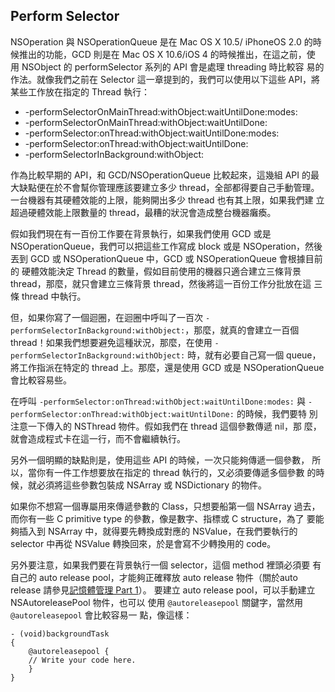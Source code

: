 Perform Selector
----------------

NSOperation 與 NSOperationQueue 是在 Mac OS X 10.5/ iPhoneOS 2.0 的時
候推出的功能，GCD 則是在 Mac OS X 10.6/iOS 4 的時候推出，在這之前，使
用 NSObject 的 performSelector 系列的 API 會是處理 threading 時比較容
易的作法。就像我們之前在 Selector 這一章提到的，我們可以使用以下這些
API，將某些工作放在指定的 Thread 執行：

- -performSelectorOnMainThread:withObject:waitUntilDone:modes:
- -performSelectorOnMainThread:withObject:waitUntilDone:
- -performSelector:onThread:withObject:waitUntilDone:modes:
- -performSelector:onThread:withObject:waitUntilDone:
- -performSelectorInBackground:withObject:

作為比較早期的 API，和 GCD/NSOperationQueue 比較起來，這幾組 API 的最
大缺點便在於不會幫你管理應該要建立多少 thread，全部都得要自己手動管理。
一台機器有其硬體效能的上限，能夠開出多少 thread 也有其上限，如果我們建
立超過硬體效能上限數量的 thread，最糟的狀況會造成整台機器癱瘓。

假如我們現在有一百份工作要在背景執行，如果我們使用 GCD 或是
NSOperationQueue，我們可以把這些工作寫成 block 或是 NSOperation，然後
丟到 GCD 或 NSOperationQueue 中，GCD 或 NSOperationQueue 會根據目前的
硬體效能決定 Thread 的數量，假如目前使用的機器只適合建立三條背景
thread，那麼，就只會建立三條背景 thread，然後將這一百份工作分批放在這
三條 thread 中執行。

但，如果你寫了一個迴圈，在迴圈中呼叫了一百次
`-performSelectorInBackground:withObject:`，那麼，就真的會建立一百個
thread！如果我們想要避免這種狀況，那麼，在使用
`-performSelectorInBackground:withObject:` 時，就有必要自己寫一個
queue，將工作指派在特定的 thread 上。那麼，還是使用 GCD 或是
NSOperationQueue 會比較容易些。

在呼叫 `-performSelector:onThread:withObject:waitUntilDone:modes:` 與
`-performSelector:onThread:withObject:waitUntilDone:` 的時候，我們要特
別注意一下傳入的 NSThread 物件。假如我們在 thread 這個參數傳遞 nil，那
麼，就會造成程式卡在這一行，而不會繼續執行。

另外一個明顯的缺點則是，使用這些 API 的時候，一次只能夠傳遞一個參數，
所以，當你有一件工作想要放在指定的 thread 執行的，又必須要傳遞多個參數
的時候，就必須將這些參數包裝成 NSArray 或 NSDictionary 的物件。

如果你不想寫一個專屬用來傳遞參數的 Class，只想要船第一個 NSArray 過去，
而你有一些 C primitive type 的參數，像是數字、指標或 C structure，為了
要能夠插入到 NSArray 中，就得要先轉換成對應的 NSValue，在我們要執行的
selector 中再從 NSValue 轉換回來，於是會寫不少轉換用的 code。

另外要注意，如果我們要在背景執行一個 selector，這個 method 裡頭必須要
有自己的 auto release pool，才能夠正確釋放 auto release 物件（關於auto
release 請參見[記憶體管理 Part 1](memory_management_part_1/README.md)）。
要建立 auto release pool，可以手動建立 NSAutoreleasePool 物件，也可以
使用 `@autoreleasepool` 關鍵字，當然用 `@autoreleasepool` 會比較容易一
點，像這樣：

``` objc
- (void)backgroundTask
{
	@autoreleasepool {
	// Write your code here.
	}
}
```
